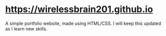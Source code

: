 # https://wirelessbrain201.github.io
A simple portfolio website, made using HTML/CSS. I will keep this updated as I learn new skills.
